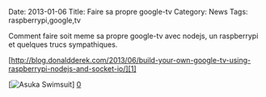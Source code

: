 Date: 2013-01-06
Title: Faire sa propre google-tv
Category: News
Tags: raspberrypi,google,tv

[0]: http://raw.github.com/bussiere/Blog/gh-pages/static/images/raspberrypi_tv_google_tv.jpg  "Grande Version"
[1]: http://www.redblobgames.com/grids/hexagons/

Comment faire soit meme sa propre google-tv avec nodejs, un raspberrypi et quelques trucs sympathiques.


[http://blog.donaldderek.com/2013/06/build-your-own-google-tv-using-raspberrypi-nodejs-and-socket-io/][1]

[![Asuka Swimsuit](http://raw.github.com/bussiere/Blog/gh-pages/static/images/raspberrypi_tv_google_tv_thumb.jpg)] [0] 

